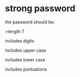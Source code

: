 # strong password
the password should be:

\>length 7

includes digits

includes upper case

includes lower case

includes puntuations
